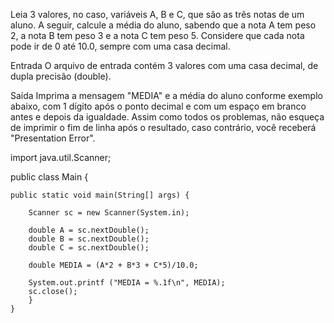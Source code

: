 Leia 3 valores, no caso, variáveis A, B e C, que são as três notas de um aluno. A seguir, calcule a média do aluno, sabendo que a nota A tem peso 2, a nota B tem peso 3 e a nota C tem peso 5. Considere que cada nota pode ir de 0 até 10.0, sempre com uma casa decimal.

Entrada
O arquivo de entrada contém 3 valores com uma casa decimal, de dupla precisão (double).

Saída
Imprima a mensagem "MEDIA" e a média do aluno conforme exemplo abaixo, com 1 dígito após o ponto decimal e com um espaço em branco antes e depois da igualdade. Assim como todos os problemas, não esqueça de imprimir o fim de linha após o resultado, caso contrário, você receberá "Presentation Error".


import java.util.Scanner;

public class Main {
 
    public static void main(String[] args) {
        
        Scanner sc = new Scanner(System.in);
		
        double A = sc.nextDouble();
        double B = sc.nextDouble();
        double C = sc.nextDouble();
        
		double MEDIA = (A*2 + B*3 + C*5)/10.0;
        
		System.out.printf ("MEDIA = %.1f\n", MEDIA);
        sc.close();
		}
    }
